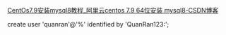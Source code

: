 

[CentOs7.9安装mysql8教程\_阿里云centos 7.9 64位安装 mysql8-CSDN博客](https://blog.csdn.net/qq_39399966/article/details/120205461)

create user 'quanran'@'%' identified by 'QuanRan123:';